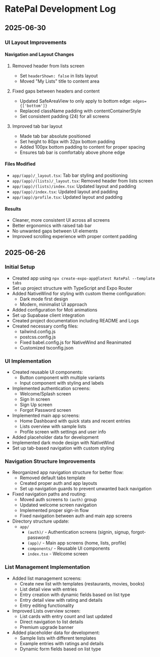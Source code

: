 # RatePal Development Log

## 2025-06-30

### UI Layout Improvements
#### Navigation and Layout Changes
1. Removed header from lists screen
   - Set `headerShown: false` in lists layout
   - Moved "My Lists" title to content area

2. Fixed gaps between headers and content
   - Updated SafeAreaView to only apply to bottom edge: `edges={['bottom']}`
   - Replaced className padding with contentContainerStyle
   - Set consistent padding (24) for all screens

3. Improved tab bar layout
   - Made tab bar absolute positioned
   - Set height to 80px with 32px bottom padding
   - Added 100px bottom padding to content for proper spacing
   - Ensures tab bar is comfortably above phone edge

#### Files Modified
- `app/(app)/_layout.tsx`: Tab bar styling and positioning
- `app/(app)/(lists)/_layout.tsx`: Removed header from lists screen
- `app/(app)/(lists)/index.tsx`: Updated layout and padding
- `app/(app)/index.tsx`: Updated layout and padding
- `app/(app)/profile.tsx`: Updated layout and padding

#### Results
- Cleaner, more consistent UI across all screens
- Better ergonomics with raised tab bar
- No unwanted gaps between UI elements
- Improved scrolling experience with proper content padding

## 2025-06-26

### Initial Setup
- Created app using `npx create-expo-app@latest RatePal --template tabs`
- Set up project structure with TypeScript and Expo Router
- Added NativeWind for styling with custom theme configuration:
  - Dark mode first design
  - Modern, minimalist UI approach
- Added configuration for Moti animations
- Set up Supabase client integration
- Created project documentation including README and Logs
- Created necessary config files:
  - tailwind.config.js
  - postcss.config.js
  - Fixed babel.config.js for NativeWind and Reanimated
  - Customized tsconfig.json

### UI Implementation
- Created reusable UI components:
  - Button component with multiple variants
  - Input component with styling and labels
- Implemented authentication screens:
  - Welcome/Splash screen
  - Sign In screen
  - Sign Up screen
  - Forgot Password screen
- Implemented main app screens:
  - Home Dashboard with quick stats and recent entries
  - Lists overview with sample lists
  - Profile screen with settings and user info
- Added placeholder data for development
- Implemented dark mode design with NativeWind
- Set up tab-based navigation with custom styling

### Navigation Structure Improvements
- Reorganized app navigation structure for better flow:
  - Removed default tabs template
  - Created proper auth and app layouts
  - Set up navigation guards to prevent unwanted back navigation
- Fixed navigation paths and routing:
  - Moved auth screens to `(auth)` group
  - Updated welcome screen navigation
  - Implemented proper sign-in flow
  - Fixed navigation between auth and main app screens
- Directory structure update:
  - `app/`
    - `(auth)/` - Authentication screens (signin, signup, forgot-password)
    - `(app)/` - Main app screens (home, lists, profile)
    - `components/` - Reusable UI components
    - `index.tsx` - Welcome screen

### List Management Implementation
- Added list management screens:
  - Create new list with templates (restaurants, movies, books)
  - List detail view with entries
  - Entry creation with dynamic fields based on list type
  - Entry detail view with rating and details
  - Entry editing functionality
- Improved Lists overview screen:
  - List cards with entry count and last updated
  - Direct navigation to list details
  - Premium upgrade banner
- Added placeholder data for development:
  - Sample lists with different templates
  - Example entries with ratings and details
  - Dynamic form fields based on list type